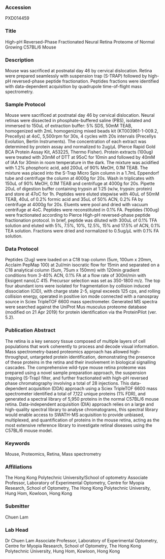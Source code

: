 ### Accession
PXD014459

### Title
High-pH Reversed-Phase Fractionated Neural Retina Proteome of Normal Growing C57BL/6 Mouse

### Description
Mouse was sacrificed at postnatal day 46 by cervical dislocation. Retina were prepared seamlessly with suspension trap (S-TRAP) followed by high-pH reversed-phase peptide fractionation. Peptides fractions were identified with data-dependent acquisition by quadrupole time-of-flight mass spectrometry.

### Sample Protocol
Mouse were sacrificed at postnatal day 46 by cervical dislocation. Neural retinas were dissected in phosphate-buffered saline (PBS), isolated and immersed to 150uL of extraction buffer: 5% SDS, 50mM TEAB, homogenized with 2mL homogenizing mixed beads kit (KT003961-1-009.2, Precellys) at 4oC, 5,500rpm for 30s, 4 cycles with 20s intervals (Precellys Evolution, Bertin Instruments). The concentration of each extract was determined by protein assay and normalized to 2ug/μL (Pierce Rapid Gold BCA Protein Assay Kit, A53225, Thermo Fisher). Protein extracts (100ug) were treated with 20mM of DTT at 95oC for 10min and followed by 40mM of IAA for 30min in room temperature in the dark. The mixture was acidified with 1.2% phosphoric acid, add 200uL of 90% MeOH, 0.1M TEAB. The mixture was placed into the S-Trap Micro Spin column in a 1.7mL Eppendorf tube and centrifuge the column at 4000g for 20s. Wash in triplicates with 150uL of 90% MeOH, 0.1M TEAB and centrifuge at 4000g for 20s. Pipette 20uL of digestion buffer containing trypsin at 1:25 (w/w, trypsin: protein) and store at 47oC for 1h. Peptides were eluted stepwise with 40uL of 50mM TEAB, 40uL of 0.2% formic acid and 35uL of 50% ACN, 0.2% FA by centrifuge at 4000g for 20s. Eluents were pool and dried with vacuum centrifuge at 4oC. Peptides were reconstituted in 0.1% FA. Peptides (100ug) were fractionated according to Pierce High-pH reversed-phase peptide fractionation protocol. In brief, peptide was diluted with 300uL of 0.1% TFA solution and eluted with 5%, 7.5%, 10%, 12.5%, 15% and 17.5% of ACN, 0.1% TEA solution. Fractions were dried and normalized to 0.5ug/μL with 0.1% FA solution.

### Data Protocol
Peptides (2ug) were loaded on a C18 trap column (5um, 100um x 20mm, Acclaim PepMap 100) at 2ul/min isocratic flow for 15min and separated on a C18 analytical column (5um, 75um x 150mm) with 120min gradient conditions from 3-40% ACN, 0.1% FA at a flow rate of 300nl/min with Eksigent nanoLC 415. Precursor selection was set as 350-1800 m/z. The top four abundant ions were isolated for fragmentation by collision induced dissociation (CID), with charge state 2-5, signal exceeds 125 cps, and rolling collision energy, operated in positive ion mode connected with a nanospray source in Sciex TripleTOF 6600 mass spectrometer. Generated MS spectra were searched against the UniProt Mus musculus proteome database (modified on 21 Apr 2019) for protein identification via the ProteinPilot (ver. 5.2).

### Publication Abstract
The retina is a key sensory tissue composed of multiple layers of cell populations that work coherently to process and decode visual information. Mass spectrometry-based proteomics approach has allowed high-throughput, untargeted protein identification, demonstrating the presence of these proteins in the retina and their involvement in biological signalling cascades. The comprehensive wild-type mouse retina proteome was prepared using a novel sample preparation approach, the suspension trapping (S-Trap) filter, and further fractionated with high-pH reversed phase chromatography involving a total of 28 injections. This data-dependent acquisition (DDA) approach using a Sciex TripleTOF 6600 mass spectrometer identified a total of 7,122 unique proteins (1% FDR), and generated a spectral library of 5,950 proteins in the normal C57BL/6 mouse retina. Data-independent acquisition (DIA) approach relies on a large and high-quality spectral library to analyse chromatograms, this spectral library would enable access to SWATH-MS acquisition to provide unbiased, multiplexed, and quantification of proteins in the mouse retina, acting as the most extensive reference library to investigate retinal diseases using the C57BL/6 mouse model.

### Keywords
Mouse, Proteomics, Retina, Mass spectrometry

### Affiliations
The Hong Kong Polytechnic University/School of optometry
Associate Professor, Laboratory of Experimental Optometry, Centre for Myopia Research, School of Optometry, The Hong Kong Polytechnic University, Hung Hom, Kowloon, Hong Kong

### Submitter
Chuen Lam

### Lab Head
Dr Chuen Lam
Associate Professor, Laboratory of Experimental Optometry, Centre for Myopia Research, School of Optometry, The Hong Kong Polytechnic University, Hung Hom, Kowloon, Hong Kong


